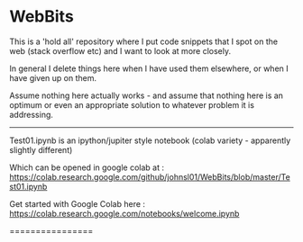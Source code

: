 # WebBits

This is a 'hold all' repository where I put code snippets that I spot on the web (stack overflow etc) 
and I want to look at more closely.

In general I delete things here when I have used them elsewhere, or when I have given up on them.

Assume nothing here actually works - and assume that nothing here is an optimum or even an appropriate 
solution to whatever problem it is addressing.

---------------

Test01.ipynb is an ipython/jupiter style notebook (colab variety - apparently slightly different)

Which can be opened in google colab 
at : 
https://colab.research.google.com/github/johnsl01/WebBits/blob/master/Test01.ipynb

Get started with Google Colab here : 
https://colab.research.google.com/notebooks/welcome.ipynb

================
